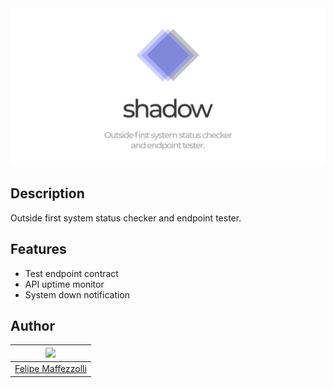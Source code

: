 <div align="center">
  <img src="./public/shadow.png" width="600px">
</div>

## Description

Outside first system status checker and endpoint tester.

## Features

- Test endpoint contract
- API uptime monitor
- System down notification

## Author

| [<img src="https://avatars.githubusercontent.com/u/26548010?v=4" width="75px;"/>](https://github.com/diego3g) |
| :-: |
|[Felipe Maffezzolli](https://github.com/femaffezzolli)|
